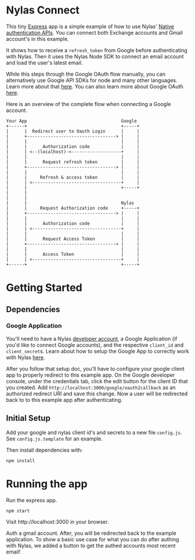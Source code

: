 # Nylas Connect

This tiny [Express](https://expressjs.com/) app is a simple example of how to
use Nylas' [Native authentication
APIs](https://www.nylas.com/docs/platform#native_authentication).  You can
connect both Exchange accounts and Gmail account's in this example.

It shows how to receive a `refresh_token` from Google before authenticating with
Nylas. Then it uses the Nylas Node SDK to connect an email account and load the
user's latest email.

While this steps through the Google OAuth flow manually, you can alternatively
use Google API SDKs for node and many other languages. Learn more about that
[here](https://developers.google.com/api-client-library/python/). You can also
learn more about Google OAuth
[here](https://developers.google.com/identity/protocols/OAuth2WebServer).

Here is an overview of the complete flow when connecting a Google account.

```
Your App                                    Google
+------+                                    +-----+
|      |  Redirect user to Oauth Login      |     |
|      +----------------------------------> |     |
|      |                                    |     |
|      |      Authorization code            |     |
|      | <--(localhost)-<-------------------+     |
|      |                                    |     |
|      |      Request refresh token         |     |
|      +----------------------------------> |     |
|      |                                    |     |
|      |     Refresh & access token         |     |
|      | <----------------------------------+     |
|      |                                    +-----+
|      |
|      |
|      |                                    Nylas
|      |     Request Authorization code     +-----+
|      +----------------------------------> |     |
|      |                                    |     |
|      |      Authorization code            |     |
|      | <----------------------------------+     |
|      |                                    |     |
|      |      Request Access Token          |     |
|      +----------------------------------> |     |
|      |                                    |     |
|      |      Access Token                  |     |
|      | <----------------------------------+     |
+------+                                    +-----+
```

# Getting Started

## Dependencies

### Google Application

You'll need to have a Nylas [developer account](https://developer.nylas.com), a
Google Application (if you'd like to connect Google accounts), and the
respective `client_id` and `client_secret`s.  Learn about how to setup the
Google App to correctly work with Nylas
[here](https://docs.nylas.com/docs/native-auth-google-oauth-setup-guide).

After you follow that setup doc, you'll have to configure your google client app
to properly redirect to this example app. On the Google developer console, under 
the credentials tab, click the edit button for the client ID that you created.
Add `http://localhost:3000/google/oauth2callback` as an authorized redirect URI 
and save this change. Now a user will be redirected back to to this example
app after authenticating.

## Initial Setup

Add your google and nylas client id's and secrets to a new file `config.js`.
See `config.js.template` for an example.

Then install dependencies with:
```
npm install
```

# Running the app

Run the express app.

```bash
npm start
```

Visit http://localhost:3000 in your browser.

Auth a gmail account. After, you will be redirected back to the example
application. To show a basic use case for what you can do after authing 
with Nylas, we added a button to get the authed accounts most recent email!
